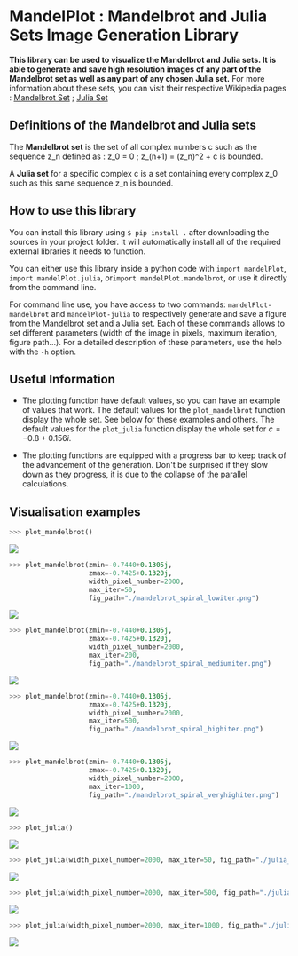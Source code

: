 ﻿# MandelPlot : Mandelbrot and Julia Sets Image Generation Library

**This library can be used to visualize the Mandelbrot and Julia sets. It is able to generate and save high resolution images of any part of the Mandelbrot set as well as any part of any chosen Julia set.**
For more information about these sets, you can visit their respective Wikipedia pages : [Mandelbrot Set](https://en.wikipedia.org/wiki/Mandelbrot_set) ; [Julia Set](https://en.wikipedia.org/wiki/Julia_set)

## Definitions of the Mandelbrot and Julia sets
The **Mandelbrot set** is the set of all complex numbers c such as the sequence z_n defined as : z_0 = 0 ; z_(n+1) = (z_n)^2 + c is bounded.

A **Julia set** for a specific complex c is a set containing every complex z_0 such as this same sequence z_n is bounded.

## How to use this library
You can install this library using `$ pip install .` after downloading the sources in your project folder.
It will automatically install all of the required external libraries it needs to function.

You can either use this library inside a python code with `import mandelPlot`, `import mandelPlot.julia`, or`import mandelPlot.mandelbrot`, or use it directly from the command line.

For command line use, you have access to two commands: `mandelPlot-mandelbrot` and `mandelPlot-julia` to respectively generate and save a figure from the Mandelbrot set and a Julia set.
Each of these commands allows to set different parameters (width of the image in pixels, maximum iteration, figure path...).
For a detailed description of these parameters, use the help with the `-h` option.

## Useful Information

 - The plotting function have default values, so you can have an example of values that work. 
The default values for the `plot_mandelbrot` function display the whole set. See below for these examples and others.
The default values for the `plot_julia` function display the whole set for $c=-0.8 + 0.156i$.
 
 - The plotting functions are equipped with a progress bar to keep track of the advancement of the generation. Don't be surprised if they slow down as they progress, it is due to the collapse of the parallel calculations.

## Visualisation examples
```python
>>> plot_mandelbrot()
```
![](images/mandelbrot_graph.png)
```python
>>> plot_mandelbrot(zmin=-0.7440+0.1305j,
					zmax=-0.7425+0.1320j,
					width_pixel_number=2000, 
					max_iter=50, 
					fig_path="./mandelbrot_spiral_lowiter.png")
```
![](images/mandelbrot_spiral_lowiter.png)
```python
>>> plot_mandelbrot(zmin=-0.7440+0.1305j,
					zmax=-0.7425+0.1320j,
					width_pixel_number=2000, 
					max_iter=200, 
					fig_path="./mandelbrot_spiral_mediumiter.png")
```
![](images/mandelbrot_spiral_mediumiter.png)
```python
>>> plot_mandelbrot(zmin=-0.7440+0.1305j,
					zmax=-0.7425+0.1320j,
					width_pixel_number=2000, 
					max_iter=500, 
					fig_path="./mandelbrot_spiral_highiter.png")
```
![](images/mandelbrot_spiral_highiter.png)
```python
>>> plot_mandelbrot(zmin=-0.7440+0.1305j,
					zmax=-0.7425+0.1320j,
					width_pixel_number=2000, 
					max_iter=1000, 
					fig_path="./mandelbrot_spiral_veryhighiter.png")
```
![](images/mandelbrot_spiral_veryhighiter.png)
```python
>>> plot_julia()
```
![](images/julia_graph.png)
```python
>>> plot_julia(width_pixel_number=2000, max_iter=50, fig_path="./julia_mediumiter.png")
```
![](images/julia_mediumiter.png)
```python
>>> plot_julia(width_pixel_number=2000, max_iter=500, fig_path="./julia_highiter.png")
```
![](images/julia_highiter.png)
```python
>>> plot_julia(width_pixel_number=2000, max_iter=1000, fig_path="./julia_veryhighiter.png")
```
![](images/julia_veryhighiter.png)
